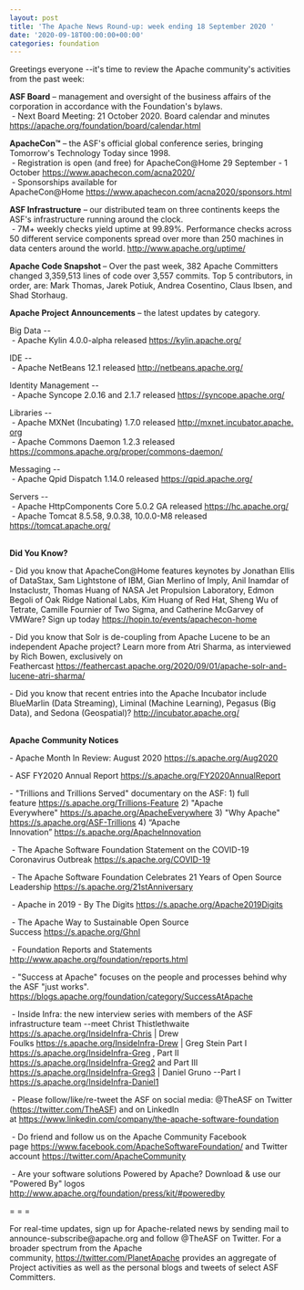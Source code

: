 ```yaml
---
layout: post
title: 'The Apache News Round-up: week ending 18 September 2020 '
date: '2020-09-18T00:00:00+00:00'
categories: foundation
---
```

<p></p><p></p><p></p><p></p><p></p><p>Greetings everyone --it's time to review the Apache community's activities from the past week:</p><span style="font-weight: 700;">ASF Board</span>&nbsp;– management and oversight of the business affairs of the corporation in accordance with the Foundation's bylaws.<br>&nbsp;- Next Board Meeting: 21 October 2020. Board calendar and minutes <a href="https://apache.org/foundation/board/calendar.html" target="_blank">https://apache.org/foundation/board/calendar.html</a><p></p><p><span style="font-weight: 700;">ApacheCon™</span>&nbsp;– the ASF's official global conference series, bringing Tomorrow's Technology Today since 1998.<br>&nbsp;- Registration is open (and free) for ApacheCon@Home 29 September - 1 October&nbsp;<a href="https://www.apachecon.com/acna2020/" target="_blank">https://www.apachecon.com/acna2020/</a>&nbsp;<br>&nbsp;- Sponsorships available for ApacheCon@Home&nbsp;<a href="https://www.apachecon.com/acna2020/sponsors.html" target="_blank">https://www.apachecon.com/acna2020/sponsors.html</a>&nbsp;<br></p><p><span style="font-weight: 700;">ASF Infrastructure</span>&nbsp;– our distributed team on three continents keeps the ASF's infrastructure running around the clock.<br>&nbsp;-
 7M+ weekly checks yield uptime at 99.89%. Performance checks across 50 
different service components spread over more than 250 machines in data centers around the world.&nbsp;<a href="http://www.apache.org/uptime/" target="_blank">http://www.apache.org/uptime/</a><br></p><p><b>Apache Code Snapshot&nbsp;</b>– Over the past week, 382 Apache Committers changed 3,359,513 lines of code over 3,557 commits. Top 5 contributors, in order, are: Mark Thomas, Jarek Potiuk, Andrea Cosentino, Claus Ibsen, and Shad Storhaug. &nbsp; <br></p><p><span style="font-weight: 700;">Apache Project Announcements</span>&nbsp;– the latest updates by category.</p><p>Big Data --<br>&nbsp;- Apache Kylin 4.0.0-alpha released <a href="https://kylin.apache.org/" target="_blank">https://kylin.apache.org/</a><br></p><p>IDE -- <br>&nbsp;- Apache <span class="il">NetBeans</span> 12.1 released <a href="http://netbeans.apache.org/" target="_blank" data-saferedirecturl="https://www.google.com/url?q=http://netbeans.apache.org/&amp;source=gmail&amp;ust=1600434852401000&amp;usg=AFQjCNFTuSBoiXSqAbJOfDbsU5pX1EQm5A">http://<span class="il">netbeans</span>.apache.org/</a></p><p></p><p>Identity Management --<br>&nbsp;- Apache <span class="il">Syncope</span> 2.0.16 and 2.1.7 released <a href="https://syncope.apache.org/" rel="noreferrer" target="_blank" data-saferedirecturl="https://www.google.com/url?q=https://syncope.apache.org/&amp;source=gmail&amp;ust=1600434766820000&amp;usg=AFQjCNFJBeGLUMBSkxH4Woo4ksy03fl-Kw">https://<span class="il">syncope</span>.apache.org/</a></p>Libraries --<br>&nbsp;- Apache <span class="il">MXNet</span> (Incubating) 1.7.0 released <a href="http://mxnet.incubator.apache.org" rel="noreferrer" target="_blank" data-saferedirecturl="https://www.google.com/url?q=http://mxnet.incubator.apache.org&amp;source=gmail&amp;ust=1600434543252000&amp;usg=AFQjCNFvH3ixKttIMTpEDUohyPSSn36eIA">http://<span class="il">mxnet</span>.incubator.apache.<wbr>org</a><br>&nbsp;- Apache Commons Daemon 1.2.3 released <a href="https://commons.apache.org/proper/commons-daemon/" target="_blank">https://commons.apache.org/proper/commons-daemon/</a><p></p><p>Messaging --<br>
&nbsp;- Apache <span class="il">Qpid</span> <span class="il">Dispatch</span> 1.14.0 released <a href="https://qpid.apache.org/" rel="noreferrer" target="_blank" data-saferedirecturl="https://www.google.com/url?q=https://qpid.apache.org/&amp;source=gmail&amp;ust=1600435001053000&amp;usg=AFQjCNFkaLCz8xx5t_m77MFsT_oU94aqNg">https://<span class="il">qpid</span>.apache.org/</a><br></p><p>Servers --<br>&nbsp;- Apache <span class="il">HttpComponents</span> <span class="il">Core</span> 5.0.2 GA released <a href="https://hc.apache.org/" target="_blank">https://hc.apache.org/</a><br>&nbsp;- Apache <span class="il">Tomcat</span> 8.5.58, 9.0.38, 10.0.0-M8 released <a href="https://tomcat.apache.org/" rel="noreferrer" target="_blank" data-saferedirecturl="https://www.google.com/url?q=https://tomcat.apache.org/&amp;source=gmail&amp;ust=1600434585399000&amp;usg=AFQjCNGMTN7VTTgokl0ctkpXZqflrlAj5w">https://<span class="il">tomcat</span>.apache.org/</a></p><p><span style="font-weight: 700;"><br>Did You Know?</span></p><p>- Did you know that ApacheCon@Home features keynotes by Jonathan Ellis of DataStax, Sam Lightstone of IBM, Gian Merlino of Imply, Anil Inamdar of Instaclustr, Thomas Huang of NASA Jet Propulsion Laboratory, Edmon Begoli of Oak Ridge National Labs, Kim Huang of Red Hat, Sheng Wu of Tetrate, Camille Fournier of Two Sigma, and Catherine McGarvey of VMWare? Sign up today&nbsp;<a href="https://hopin.to/events/apachecon-home" target="_blank">https://hopin.to/events/apachecon-home</a>&nbsp; &nbsp;<br></p><p>- Did you know that Solr is de-coupling from Apache Lucene to be an independent Apache project? Learn more from Atri Sharma, as interviewed by Rich Bowen, exclusively on Feathercast&nbsp;<a href="https://feathercast.apache.org/2020/09/01/apache-solr-and-lucene-atri-sharma/">https://feathercast.apache.org/2020/09/01/apache-solr-and-lucene-atri-sharma/</a><br></p><p>- Did you know that recent entries into the Apache Incubator include BlueMarlin (Data Streaming), Liminal (Machine Learning), Pegasus (Big Data), and Sedona (Geospatial)?&nbsp;<a href="http://incubator.apache.org/" target="_blank">http://incubator.apache.org/</a>&nbsp;&nbsp;<br></p><p><span style="font-weight: 700;"><br>Apache Community Notices</span><span style="font-size: 14px;"><br></span></p><p>- Apache Month In Review: August 2020 <a href="https://s.apache.org/Aug2020" rel="noreferrer" target="_blank" data-saferedirecturl="https://www.google.com/url?q=https://s.apache.org/Aug2020&amp;source=gmail&amp;ust=1599214965682000&amp;usg=AFQjCNETk62nvU-_ajNy-ZS5tOCQkUXL1w">https://s.apache.org/Aug2020</a></p><p><span style="font-size: 14px;">- ASF FY2020 Annual Report </span><a href="https://s.apache.org/FY2020AnnualReport" target="_blank">https://s.apache.org/FY2020AnnualReport</a>&nbsp;</p><p>-
 "Trillions and Trillions Served" documentary on the ASF: 1) full feature&nbsp;<a href="https://s.apache.org/Trillions-Feature" target="_blank">https://s.apache.org/Trillions-Feature</a>&nbsp;2) "Apache Everywhere"&nbsp;<a href="https://s.apache.org/ApacheEverywhere" target="_blank">https://s.apache.org/ApacheEverywhere</a>&nbsp;3) "Why Apache" <a href="https://s.apache.org/ASF-Trillions" target="_blank">https://s.apache.org/ASF-Trillions</a>&nbsp;4)&nbsp;“Apache Innovation”&nbsp;<a href="https://s.apache.org/ApacheInnovation" target="_blank">https://s.apache.org/ApacheInnovation</a>&nbsp;</p><p>&nbsp;- The Apache Software Foundation Statement on the COVID-19 Coronavirus Outbreak <a href="https://s.apache.org/COVID-19" target="_blank">https://s.apache.org/COVID-19</a>&nbsp;&nbsp;</p><p>&nbsp;- The Apache Software Foundation Celebrates 21 Years of Open Source Leadership&nbsp;<a href="https://s.apache.org/21stAnniversary" rel="noreferrer" target="_blank" data-saferedirecturl="https://www.google.com/url?q=https://s.apache.org/21stAnniversary&amp;source=gmail&amp;ust=1586580638108000&amp;usg=AFQjCNHhBfHrSsg8TFX4Lwsa4GFZdonhcA">https://s.apache.org/21stAnniv<wbr>ersary</a></p><p>&nbsp;- Apache in 2019 - By The Digits&nbsp;<a href="https://s.apache.org/Apache2019Digits">https://s.apache.org/Apache2019Digits</a></p><p>&nbsp;- The Apache Way to Sustainable Open Source Success&nbsp;<a href="https://s.apache.org/GhnI">https://s.apache.org/GhnI</a></p><p>&nbsp;- Foundation Reports and Statements <a href="http://www.apache.org/foundation/reports.html" target="_blank">http://www.apache.org/foundation/reports.html</a><br></p><p>&nbsp;- "Success at Apache" focuses on the people and processes behind why the ASF "just works". <a href="https://blogs.apache.org/foundation/category/SuccessAtApache" target="_blank">https://blogs.apache.org/foundation/category/SuccessAtApache</a><br></p><div><p>&nbsp;- Inside Infra: the new interview series with members of the ASF infrastructure team --meet Christ Thistlethwaite <a href="https://s.apache.org/InsideInfra-Chris" target="_blank">https://s.apache.org/InsideInfra-Chris</a>&nbsp;| Drew Foulks&nbsp;<a href="https://s.apache.org/InsideInfra-Drew" rel="noreferrer" target="_blank" data-saferedirecturl="https://www.google.com/url?q=https://s.apache.org/InsideInfra-Drew&amp;source=gmail&amp;ust=1588339104628000&amp;usg=AFQjCNF9dVEn48pV7o9HBG14sP9uprU8Xw">https://s.apache.org/InsideInf<wbr>ra-Drew</a>&nbsp;| Greg Stein Part I <a href="https://s.apache.org/InsideInfra-Greg" target="_blank">https://s.apache.org/InsideInfra-Greg</a> , Part II <a href="https://s.apache.org/InsideInfra-Greg2" target="_blank">https://s.apache.org/InsideInfra-Greg2</a> and Part III <a href="https://s.apache.org/InsideInfra-Greg3" target="_blank">https://s.apache.org/InsideInfra-Greg3</a> | Daniel Gruno --Part I <a href="https://s.apache.org/InsideInfra-Daniel1" target="_blank">https://s.apache.org/InsideInfra-Daniel1</a><br></p></div><div><p>&nbsp;- Please follow/like/re-tweet the ASF on social media: @TheASF on Twitter (<a href="https://twitter.com/TheASF">https://twitter.com/TheASF</a>) and on LinkedIn at&nbsp;<a href="https://www.linkedin.com/company/the-apache-software-foundation">https://www.linkedin.com/company/the-apache-software-foundation</a></p><p>&nbsp;- Do friend and follow us on the Apache Community Facebook page&nbsp;<a href="https://www.facebook.com/ApacheSoftwareFoundation/">https://www.facebook.com/ApacheSoftwareFoundation/</a>&nbsp;and Twitter account&nbsp;<a href="https://twitter.com/ApacheCommunity">https://twitter.com/ApacheCommunity</a></p></div><div>&nbsp;- Are your software solutions Powered by Apache? Download &amp; use our "Powered By" logos <a href="http://www.apache.org/foundation/press/kit/#poweredby" target="_blank">http://www.apache.org/foundation/press/kit/#poweredby</a><br></div><p><span class="LrzXr"></span><span class="LrzXr"></span></p><div><p>= = =</p><p>For
 real-time updates, sign up for Apache-related news by sending mail to 
announce-subscribe@apache.org and follow @TheASF on Twitter. For a 
broader spectrum from the Apache community,&nbsp;<a href="https://twitter.com/PlanetApache">https://twitter.com/PlanetApache</a>&nbsp;provides an aggregate of Project activities as well as the personal blogs and tweets of select ASF Committers.</p></div><p></p><p></p><p></p><p></p><p></p>

